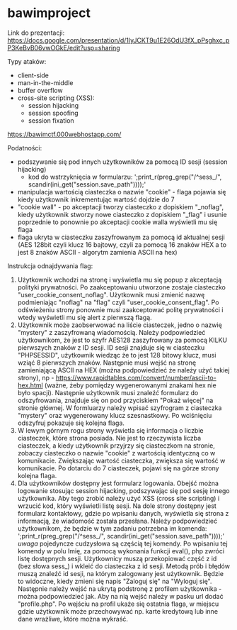 # bawimproject

Link do prezentacji:
https://docs.google.com/presentation/d/1lyJCKT9u1E26OdU3fX_pPsghxc_pP3KeBvB06vwOGkE/edit?usp=sharing


Typy ataków:
- client-side
- man-in-the-middle
- buffer overflow
- cross-site scripting (XSS):
  - session hijacking
  - session spoofing
  - session fixation


https://bawimctf.000webhostapp.com/
  

Podatności:
- podszywanie się pod innych użytkowników za pomocą ID sesji (session hijacking)
  - kod do wstrzyknięcia w formularzu: ';print_r(preg_grep("/^sess_/", scandir(ini_get("session.save_path"))));'
- manipulacja wartością ciasteczka o nazwie "cookie" - flaga pojawia się kiedy użytkownik inkrementując wartość dojdzie do 7
- "cookie wall" - po akceptacji tworzy ciasteczko z dopiskiem "_noflag", kiedy użytkownik stworzy nowe ciasteczko z dopiskiem "_flag" i usunie poprzednie to ponownie po akceptacji cookie walla wyświetli mu się flaga
- flaga ukryta w ciasteczku zaszyfrowanym za pomocą id aktualnej sesji (AES 128bit czyli klucz 16 bajtowy, czyli za pomocą 16 znaków HEX a to jest 8 znaków ASCII - algorytm zamienia ASCII na hex)


Instrukcja odnajdywania flag:
1. Użytkownik wchodzi na stronę i wyświetla mu się popup z akceptacją polityki prywatności. Po zaakceptowaniu utworzone zostaje ciasteczko "user_cookie_consent_noflag". Użytkownik musi zmienić nazwę podmieniając "noflag" na "flag" czyli "user_cookie_consent_flag". Po odświeżeniu strony ponownie musi zaakceptować politę prywatności i wtedy wyświetli mu się alert z pierwszą flagą.
2. Użytkownik może zaobserwować na liście ciasteczek, jedno o nazwię "mystery" z zaszyfrowaną wiadomością. Należy podpowiedzieć użytkownikom, że jest to szyfr AES128 zaszyfrowany za pomocą KILKU pierwszych znaków z ID sesji. ID sesji znajduje się w ciasteczku "PHPSESSID", użytkownik wiedząc że to jest 128 bitowy klucz, musi wziąć 8 pierwszych znaków. Następnie musi wejść na stronę zamieniającą ASCII na HEX (można podpowiedzieć że należy użyć takiej strony), np - https://www.rapidtables.com/convert/number/ascii-to-hex.html (ważne, żeby pomiędzy wygenerowanymi znakami hex nie było spacji). Następnie użytkownik musi znaleźć formularz do odszyfrowania, znajduje się on pod przyciskiem "Pokaż więcej" na stronie głównej. W formluarzy należy wpisać szyfrogram z ciasteczka "mystery" oraz wygenerowany klucz szesnastkowy. Po wciśnięciu odszyfruj pokazuje się kolejna flaga.
3. W lewym górnym rogu strony wyświetla się informacja o liczbie ciasteczek, które strona posiada. Nie jest to rzeczywista liczba ciasteczek, a kiedy użytkownik przyjrzy się ciasteczkom na stronie, zobaczy ciasteczko o nazwie "cookie" z wartością identyczną co w komunikacie. Zwiększając wartość ciasteczka, zwiększa się wartość w komunikacie. Po dotarciu do 7 ciasteczek, pojawi się na górze strony kolejna flaga.
4. Dla użytkowników dostępny jest formularz logowania. Obejść można logowanie stosując session hijacking, podszywając się pod sesję innego użytkownika. Aby tego zrobić należy użyć XSS (cross site scripting) i wrzucić kod, który wyświetli listę sesji. Na dole strony dostępny jest formularz kontaktowy, gdzie po wpisaniu danych, wyświetla się strona z informacją, że wiadomość została przesłana. Należy podpowiedzieć użytkownikom, że będzie w tym zadaniu potrzebna im komenda: ';print_r(preg_grep("/^sess_/", scandir(ini_get("session.save_path"))));'    *uwaga* pojedyncze cudzysłowa są częścią tej komendy. Po wpisaniu tej komendy w polu Imię, za pomocą wykonania funkcji eval(), php zwróci listę dostępnych sesji. Użytkownicy muszą przekopiować część z id (bez słowa sess_) i wkleić do ciasteczka z id sesji. Metodą prób i błędów muszą znaleźć id sesji, na którym zalogowany jest użytkownik. Będzie to widoczne, kiedy zmieni się napis "Zaloguj się" na "Wyloguj się". Następnie należy wejść na ukrytą podstronę z profilem użytkownika - można podpowiedzieć jak. Aby na nią wejść należy w pasku url dodać "profile.php". Po wejściu na profil ukaże się ostatnia flaga, w miejscu gdzie użytkownik może przechowywać np. karte kredytową lub inne dane wrażliwe, które można wykraść.
